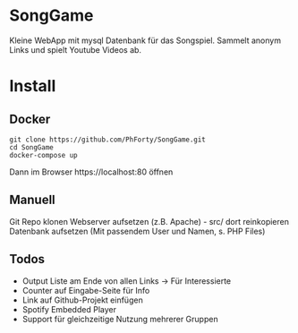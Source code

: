 # SongGame
Kleine WebApp mit mysql Datenbank für das Songspiel. Sammelt anonym Links und spielt Youtube Videos ab.

# Install
## Docker
```
git clone https://github.com/PhForty/SongGame.git
cd SongGame
docker-compose up
```
Dann im Browser https://localhost:80 öffnen

## Manuell
Git Repo klonen
Webserver aufsetzen (z.B. Apache) - src/ dort reinkopieren
Datenbank aufsetzen (Mit passendem User und Namen, s. PHP Files)

## Todos
* Output Liste am Ende von allen Links -> Für Interessierte
* Counter auf Eingabe-Seite für Info
* Link auf Github-Projekt einfügen
* Spotify Embedded Player
* Support für gleichzeitige Nutzung mehrerer Gruppen